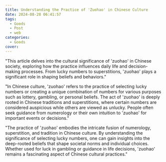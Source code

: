 ```yaml
---
title: Understanding the Practice of 'Zuohao' in Chinese Culture
date: 2024-08-28 06:41:57
tags:
  - Goods
  - Post
  - web
categories:
  - Goods
cover: 
---
```


"This article delves into the cultural significance of 'zuohao' in Chinese society, exploring how the practice influences daily life and decision-making processes. From lucky numbers to superstitions, 'zuohao' plays a significant role in shaping beliefs and behaviors."

"In Chinese culture, 'zuohao' refers to the practice of selecting lucky numbers or creating a unique combination of numbers for various purposes such as lottery, gambling, or personal beliefs. The act of 'zuohao' is deeply rooted in Chinese traditions and superstitions, where certain numbers are considered auspicious while others are viewed as unlucky. People often seek guidance from numerology or their own intuition to 'zuohao' for important events or decisions."

"The practice of 'zuohao' embodies the intricate fusion of numerology, superstition, and tradition in Chinese culture. By understanding the significance of selecting lucky numbers, one can gain insights into the deep-rooted beliefs that shape societal norms and individual choices. Whether used for luck in gambling or guidance in life decisions, 'zuohao' remains a fascinating aspect of Chinese cultural practices."
